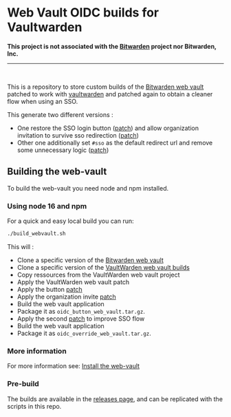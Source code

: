 # Web Vault OIDC builds for Vaultwarden

**This project is not associated with the [Bitwarden](https://bitwarden.com/) project nor Bitwarden, Inc.**

---

<br>

This is a repository to store custom builds of the [Bitwarden web vault](https://github.com/bitwarden/clients/tree/master/apps/web) patched to work with [vaultwarden](https://github.com/dani-garcia/vaultwarden) and patched again to obtain a cleaner flow when using an SSO.

This generate two different versions :

- One restore the SSO login button ([patch](oidc_button.patch)) and allow organization invitation to survive sso redirection ([patch](oidc_invite.patch))
- Other one additionally set `#sso` as the default redirect url and remove some unnecessary logic ([patch](oidc_override.patch))

## Building the web-vault
To build the web-vault you need node and npm installed.

### Using node 16 and npm
For a quick and easy local build you can run:
```bash
./build_webvault.sh
```

This will :
	
- Clone a specific version of the [Bitwarden web vault](https://github.com/bitwarden/clients/tree/master/apps/web)
- Clone a specific version of the [VaultWarden web vault builds](https://github.com/dani-garcia/bw_web_builds)
- Copy ressources from the VaultWarden web vault project
- Apply the VaultWarden web vault patch
- Apply the button [patch](oidc_button.patch)
- Apply the organization invite [patch](oidc_invite.patch)
- Build the web vault application
- Package it as `oidc_button_web_vault.tar.gz`.
- Apply the second [patch](oidc_override.patch) to improve SSO flow
- Build the web vault application
- Package it as `oidc_override_web_vault.tar.gz`.

### More information
For more information see: [Install the web-vault](https://github.com/dani-garcia/vaultwarden/wiki/Building-binary#install-the-web-vault)

### Pre-build
The builds are available in the [releases page](https://github.com/Timshel/oidc_web_builds/releases), and can be replicated with the scripts in this repo.
